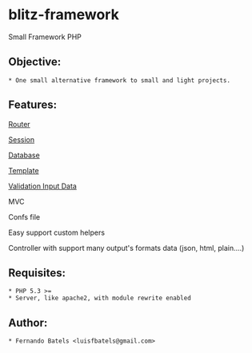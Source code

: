 # blitz-framework

Small Framework PHP

## Objective:
	* One small alternative framework to small and light projects.
	

## Features:
	 
[Router](https://github.com/bramus/router)
	
[Session](https://github.com/Bistro/session)
	
[Database](https://github.com/salebab/database)
	
[Template](https://github.com/thephpleague/plates)
	
[Validation Input Data](https://github.com/Wixel/GUMP)
	
MVC
	
Confs file
	
Easy support custom helpers
	
Controller with support many output's formats data (json, html, plain....)

## Requisites:
	* PHP 5.3 >=
	* Server, like apache2, with module rewrite enabled

## Author:
	* Fernando Batels <luisfbatels@gmail.com>
